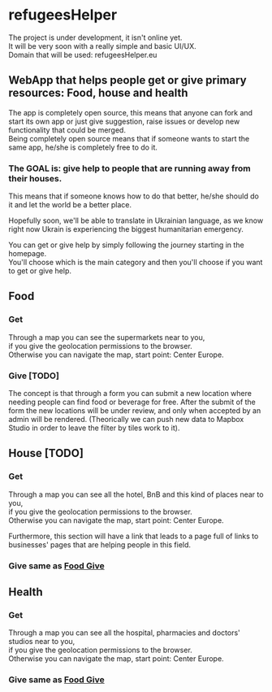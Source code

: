 # refugeesHelper
 The project is under development, it isn't online yet. <br>
 It will be very soon with a really simple and basic UI/UX. <br>
 Domain that will be used: refugeesHelper.eu
## WebApp that helps people get or give primary resources: Food, house and health
The app is completely open source, this means that anyone can fork and start
its own app or just give suggestion, raise issues or develop new functionality
that could be merged.  <br>
Being completely open source means that if someone wants to start the same app,
he/she is completely free to do it.  <br>
### The GOAL is: give help to people that are running away from their houses.
This means that if someone knows how to do that better, he/she should do it and let the
world be a better place. <br>

Hopefully soon, we'll be able to translate in Ukrainian language, as we know right now Ukrain is experiencing the
biggest humanitarian emergency.

You can get or give help by simply following the journey starting in the homepage. <br>
You'll choose which is the main category and then you'll choose if you want
to get or give help.
## Food
### Get
Through a map you can see the supermarkets near to you, <br>
if you give the geolocation permissions to the browser. <br>
Otherwise you can navigate the map, start point: Center Europe.

### Give [TODO]
The concept is that through a form you can submit a new location where needing
people can find food or beverage for free.
After the submit of the form the new locations will be under review, and only when
accepted by an admin will be rendered.
(Theorically we can push new data to Mapbox Studio in order to leave the filter by tiles work to it).

## House [TODO]
### Get
Through a map you can see all the hotel, BnB and this kind of places near to you, <br>
if you give the geolocation permissions to the browser. <br>
Otherwise you can navigate the map, start point: Center Europe. <br>

Furthermore, this section will have a link that leads to a page full of links to
businesses' pages that are helping people in this field.

### Give same as [Food Give](#Food)

## Health

### Get
Through a map you can see all the hospital, pharmacies and doctors' studios near to you, <br>
if you give the geolocation permissions to the browser. <br>
Otherwise you can navigate the map, start point: Center Europe. <br>

### Give same as [Food Give](#Food)